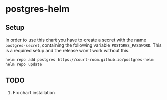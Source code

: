 postgres-helm
=============

## Setup
In order to use this chart you have to create a secret with the name `postgres-secret`,
containing the following variable `POSTGRES_PASSWORD`.
This is a required setup and the release won't work without this.
```bash
helm repo add postgres https://court-room.github.io/postgres-helm
helm repo update
```

## TODO
1. Fix chart installation
